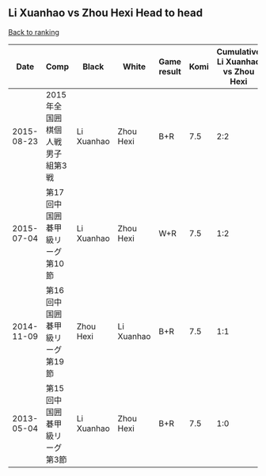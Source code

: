 ## Li Xuanhao vs Zhou Hexi Head to head

[Back to ranking](../../index.md)




| **Date** | **Comp** | **Black** | **White** | **Game result** | **Komi** | **Cumulative Li Xuanhao vs Zhou Hexi** | **Li Xuanhao streak** | **Zhou Hexi streak** | 
| --- | --- | --- | --- | --- | --- | --- | --- | --- |
| 2015-08-23 | 2015年全国囲棋個人戦男子組第3戦 | Li Xuanhao | Zhou Hexi | B+R | 7.5 | 2:2 | 1 | 0 | 
| 2015-07-04 | 第17回中国囲碁甲級リーグ第10節 | Li Xuanhao | Zhou Hexi | W+R | 7.5 | 1:2 | 0 | 2 | 
| 2014-11-09 | 第16回中国囲碁甲級リーグ第19節 | Zhou Hexi | Li Xuanhao | B+R | 7.5 | 1:1 | 0 | 1 | 
| 2013-05-04 | 第15回中国囲碁甲級リーグ第3節 | Li Xuanhao | Zhou Hexi | B+R | 7.5 | 1:0 | 1 | 0 |




